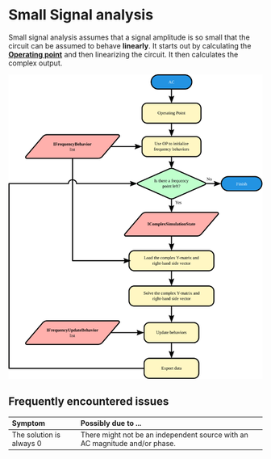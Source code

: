# Small Signal analysis

Small signal analysis assumes that a signal amplitude is so small that the circuit can be assumed to behave **linearly**. It starts out by calculating the **[Operating point](operatingpoint)** and then linearizing the circuit. It then calculates the complex output.

<p align="center"><img src="images/frequency.svg" /></p>

## Frequently encountered issues

| Symptom | Possibly due to ... |
|:--------|:--------------------|
| The solution is always 0 | There might not be an independent source with an AC magnitude and/or phase. |